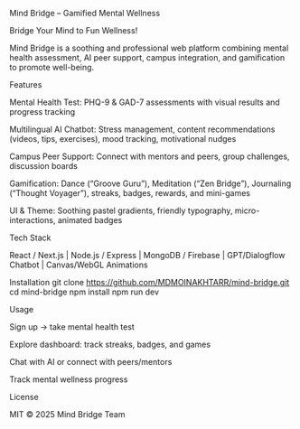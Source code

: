Mind Bridge – Gamified Mental Wellness

Bridge Your Mind to Fun Wellness!

Mind Bridge is a soothing and professional web platform combining mental health assessment, AI peer support, campus integration, and gamification to promote well-being.

Features

Mental Health Test: PHQ-9 & GAD-7 assessments with visual results and progress tracking

Multilingual AI Chatbot: Stress management, content recommendations (videos, tips, exercises), mood tracking, motivational nudges

Campus Peer Support: Connect with mentors and peers, group challenges, discussion boards

Gamification: Dance (“Groove Guru”), Meditation (“Zen Bridge”), Journaling (“Thought Voyager”), streaks, badges, rewards, and mini-games

UI & Theme: Soothing pastel gradients, friendly typography, micro-interactions, animated badges

Tech Stack

React / Next.js | Node.js / Express | MongoDB / Firebase | GPT/Dialogflow Chatbot | Canvas/WebGL Animations

Installation
git clone https://github.com/MDMOINAKHTARR/mind-bridge.git
cd mind-bridge
npm install
npm run dev

Usage

Sign up → take mental health test

Explore dashboard: track streaks, badges, and games

Chat with AI or connect with peers/mentors

Track mental wellness progress

License

MIT © 2025 Mind Bridge Team
